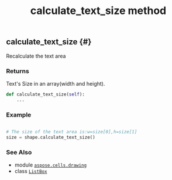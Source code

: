 ﻿---
title: calculate_text_size method
second_title: Aspose.Cells for Python via .NET API References
description: 
type: docs
weight: 40
url: /aspose.cells.drawing/listbox/calculate_text_size/
is_root: false
---

## calculate_text_size {#}

Recalculate the text area


### Returns 


Text's Size in an array(width and height).


```python
def calculate_text_size(self):
    ...
```



### Example 


```python

# The size of the text area is:w=size[0],h=size[1]
size = shape.calculate_text_size()

```



### See Also
* module [`aspose.cells.drawing`](../../)
* class [`ListBox`](/cells/python-net/aspose.cells.drawing/listbox)
